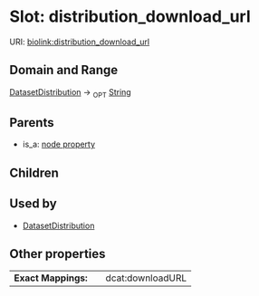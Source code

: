 
# Slot: distribution_download_url




URI: [biolink:distribution_download_url](https://w3id.org/biolink/vocab/distribution_download_url)


## Domain and Range

[DatasetDistribution](DatasetDistribution.md) ->  <sub>OPT</sub> [String](types/String.md)

## Parents

 *  is_a: [node property](node_property.md)

## Children


## Used by

 * [DatasetDistribution](DatasetDistribution.md)

## Other properties

|  |  |  |
| --- | --- | --- |
| **Exact Mappings:** | | dcat:downloadURL |

